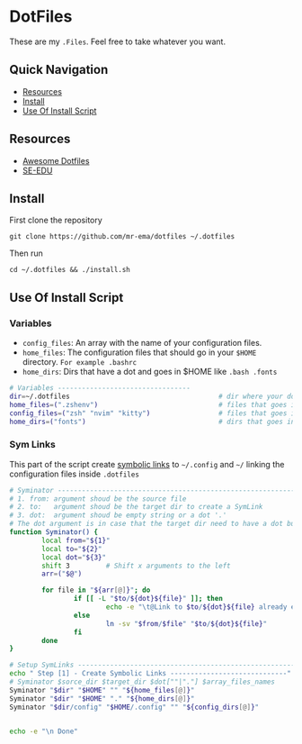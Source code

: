# DotFiles
These are my `.Files`. Feel free to take whatever you want.


## Quick Navigation
- [Resources](https://github.com/mr-ema/dotfiles#resources)
- [Install](https://github.com/mr-ema/dotfiles#resources)
- [Use Of Install Script](https://github.com/mr-ema/dotfiles#use-of-install-script)


## Resources
- [Awesome Dotfiles](https://github.com/webpro/awesome-dotfiles)
- [SE-EDU](https://se-education.org/learningresources/contents/dotfiles/Dotfiles.html)


## Install
First clone the repository
```
git clone https://github.com/mr-ema/dotfiles ~/.dotfiles
```
Then run
```
cd ~/.dotfiles && ./install.sh
```


## Use Of Install Script

### Variables
- `config_files`: An array with the name of your configuration files.
- `home_files`: The configuration files that should go in your `$HOME` directory. `For example .bashrc`
- `home_dirs`: Dirs that have a dot and goes in $HOME like `.bash .fonts`

```bash
# Variables ---------------------------------
dir=~/.dotfiles                                     # dir where your dots files live
home_files=(".zshenv")                              # files that goes in $HOME
config_files=("zsh" "nvim" "kitty")                 # files that goes in $HOME/.config
home_dirs=("fonts")                                 # dirs that goes in $HOME and are dot dirs. ex: '.bash, .fonts'
```


### Sym Links
This part of the script create [symbolic links](https://www.futurelearn.com/info/courses/linux-for-bioinformatics/0/steps/201767)
to `~/.config` and `~/` linking the configuration files inside `.dotfiles`

```bash
# Syminator ------------------------------------------------------------------
# 1. from: argument shoud be the source file
# 2. to:   argument shoud be the target dir to create a SymLink
# 3. dot:  argument shoud be empty string or a dot '.'
# The dot argument is in case that the target dir need to have a dot but the source file dont have one.
function Syminator() {
        local from="${1}"
        local to="${2}"
        local dot="${3}"
        shift 3         # Shift x arguments to the left
        arr=("$@")

        for file in "${arr[@]}"; do
                if [[ -L "$to/${dot}${file}" ]]; then
                        echo -e "\t@Link to $to/${dot}${file} already exists"
                else
                        ln -sv "$from/$file" "$to/${dot}${file}"
                fi
        done
}

# Setup SymLinks ------------------------------------------------------------
echo " Step [1] - Create Symbolic Links -----------------------------"
# Syminator $sorce_dir $target_dir $dot[""|"."] $array_files_names
Syminator "$dir" "$HOME" "" "${home_files[@]}" 
Syminator "$dir" "$HOME" "." "${home_dirs[@]}"
Syminator "$dir/config" "$HOME/.config" "" "${config_dirs[@]}" 


echo -e "\n Done"
```

